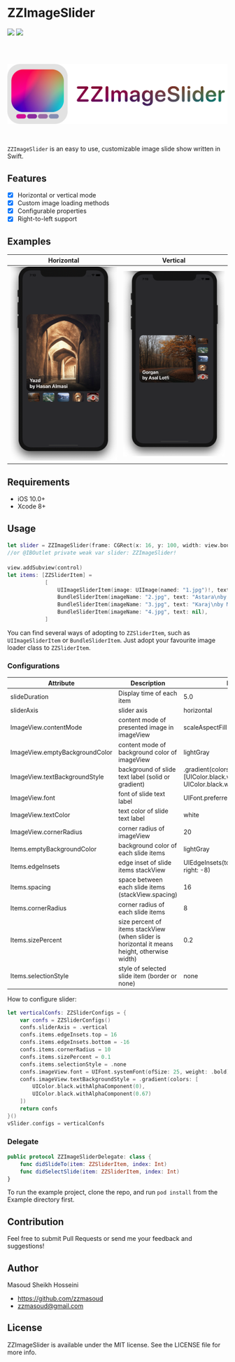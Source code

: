# ZZImageSlider
![](https://img.shields.io/github/license/zzmasoud/zzimageslider)
![](https://img.shields.io/badge/Swift-v5-orange)

<br />
<br />
<p align="center">
  <img src="Assets/logo-transparent-bg.png" />
</p>
<br />

`ZZImageSlider` is an easy to use, customizable image slide show written in Swift.

## Features

- [x] Horizontal or vertical mode
- [x] Custom image loading methods
- [x] Configurable properties
- [x] Right-to-left support

## Examples

Horizontal                 |  Vertical
:-------------------------:|:-------------------------:
![](Assets/h-demo.png)     |  ![](Assets/v-demo.png)


## Requirements

- iOS 10.0+
- Xcode 8+

## Usage

```swift
let slider = ZZImageSlider(frame: CGRect(x: 16, y: 100, width: view.bounds.width - 32.0, height: 450))
//or @IBOutlet private weak var slider: ZZImageSlider!

view.addSubview(control)
let items: [ZZSliderItem] =
            [
                UIImageSliderItem(image: UIImage(named: "1.jpg")!, text: "Gorgan\nby Asal Lotfi"),
                BundleSliderItem(imageName: "2.jpg", text: "Astara\nby Moeen Zamani"),
                BundleSliderItem(imageName: "3.jpg", text: "Karaj\nby Majid Hajiloo"),
                BundleSliderItem(imageName: "4.jpg", text: nil),
            ]
```

You can find several ways of adopting to `ZZSliderItem`, such as `UIImageSliderItem` or `BundleSliderItem`. Just adopt your favourite image loader class to `ZZSliderItem`.

### Configurations
| Attribute        | Description      | Default value  |
| ------------- |-------------| -----|
| slideDuration      | Display time of each item    | 5.0 |
| sliderAxis      | slider axis    | horizontal |
| ImageView.contentMode      | content mode of presented image in imageView    | scaleAspectFill |
| ImageView.emptyBackgroundColor      | content mode of background color of imageView    | lightGray |
| ImageView.textBackgroundStyle      | background of slide text label (solid or gradient)    | .gradient(colors: [UIColor.black.withAlphaComponent(0), UIColor.black.withAlphaComponent(0.45)]) |
| ImageView.font | font of slide text label | UIFont.preferredFont(forTextStyle: .body) |
| ImageView.textColor | text color of slide text label | white |
| ImageView.cornerRadius | corner radius of imageView | 20 |
| Items.emptyBackgroundColor | background color of each slide items | lightGray |
| Items.edgeInsets | edge inset of slide items stackView | UIEdgeInsets(top: 8, left: 8, bottom: -8, right: -8) |
| Items.spacing | space between each slide items (stackView.spacing) | 16 |
| Items.cornerRadius | corner radius of each slide items | 8 |
| Items.sizePercent | size percent of items stackView (when slider is horizontal it means height, otherwise width) | 0.2 |
| Items.selectionStyle | style of selected slide item (border or none) | none |

How to configure slider:
```swift
let verticalConfs: ZZSliderConfigs = {
    var confs = ZZSliderConfigs()
    confs.sliderAxis = .vertical
    confs.items.edgeInsets.top = 16
    confs.items.edgeInsets.bottom = -16
    confs.items.cornerRadius = 10
    confs.items.sizePercent = 0.1
    confs.items.selectionStyle = .none
    confs.imageView.font = UIFont.systemFont(ofSize: 25, weight: .bold)
    confs.imageView.textBackgroundStyle = .gradient(colors: [
        UIColor.black.withAlphaComponent(0),
        UIColor.black.withAlphaComponent(0.67)
    ])
    return confs
}()
vSlider.configs = verticalConfs

```
### Delegate
```swift
public protocol ZZImageSliderDelegate: class {
    func didSlideTo(item: ZZSliderItem, index: Int)
    func didSelectSlide(item: ZZSliderItem, index: Int)
}
```
To run the example project, clone the repo, and run `pod install` from the
Example directory first.


## Contribution

Feel free to submit Pull Requests or send me your feedback and suggestions!

## Author

Masoud Sheikh Hosseini

- https://github.com/zzmasoud
- zzmasoud@gmail.com


## License

ZZImageSlider is available under the MIT license. See the LICENSE file
for more info.